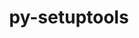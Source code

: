 ---
title: "py-setuptools"
layout: cache
categories: [package, v0.19]
meta: {"versions": ["59.4.0", "65.5.0"], "compilers": ["gcc@=11.1.0", "gcc@=7.3.1", "gcc@=7.5.0", "gcc@=8.4.0", "oneapi@=2022.1.0"], "oss": ["amzn2", "ubuntu18.04", "ubuntu20.04"], "platforms": ["linux"], "targets": ["aarch64", "neoverse_n1", "x86_64", "x86_64_v3"], "stacks": ["aws-ahug", "aws-ahug-aarch64", "aws-isc", "aws-isc-aarch64", "build_systems", "data-vis-sdk", "e4s", "e4s-oneapi", "ml-cpu", "ml-cuda", "ml-rocm", "radiuss", "tutorial"], "num_specs": 20, "num_specs_by_stack": {"aws-isc-aarch64": 2, "aws-ahug-aarch64": 4, "aws-isc": 1, "aws-ahug": 2, "ml-cuda": 3, "ml-cpu": 3, "ml-rocm": 2, "tutorial": 2, "build_systems": 1, "radiuss": 3, "data-vis-sdk": 1, "e4s": 5, "e4s-oneapi": 1}}
spec_details: [{"hash": "uruxmt4ak425mg27cq52aa3xqlz3hcqr", "compiler": "gcc@=7.3.1", "versions": ["65.5.0"], "os": "amzn2", "platform": "linux", "target": "aarch64", "variants": ["build_system=generic"], "stacks": ["aws-isc-aarch64", "aws-ahug-aarch64"], "size": "-", "tarball": "https://binaries.spack.io/releases/v0.19/build_cache/linux-amzn2-aarch64/gcc-7.3.1/py-setuptools-65.5.0/linux-amzn2-aarch64-gcc-7.3.1-py-setuptools-65.5.0-uruxmt4ak425mg27cq52aa3xqlz3hcqr.spack"}, {"hash": "u7eiqdr6wf6yumkoy4x734vq6yslbx3g", "compiler": "gcc@=7.3.1", "versions": ["59.4.0"], "os": "amzn2", "platform": "linux", "target": "aarch64", "variants": ["build_system=generic"], "stacks": ["aws-ahug-aarch64"], "size": "-", "tarball": "https://binaries.spack.io/releases/v0.19/build_cache/linux-amzn2-aarch64/gcc-7.3.1/py-setuptools-59.4.0/linux-amzn2-aarch64-gcc-7.3.1-py-setuptools-59.4.0-u7eiqdr6wf6yumkoy4x734vq6yslbx3g.spack"}, {"hash": "elt77226i37d5nzoawiwg2akmurrdb5s", "compiler": "gcc@=7.3.1", "versions": ["65.5.0"], "os": "amzn2", "platform": "linux", "target": "neoverse_n1", "variants": ["build_system=generic"], "stacks": ["aws-isc-aarch64", "aws-ahug-aarch64"], "size": "-", "tarball": "https://binaries.spack.io/releases/v0.19/build_cache/linux-amzn2-neoverse_n1/gcc-7.3.1/py-setuptools-65.5.0/linux-amzn2-neoverse_n1-gcc-7.3.1-py-setuptools-65.5.0-elt77226i37d5nzoawiwg2akmurrdb5s.spack"}, {"hash": "wjrdg6fkq6ut77nt3jc5s6i47r6akwln", "compiler": "gcc@=7.3.1", "versions": ["59.4.0"], "os": "amzn2", "platform": "linux", "target": "neoverse_n1", "variants": ["build_system=generic"], "stacks": ["aws-ahug-aarch64"], "size": "-", "tarball": "https://binaries.spack.io/releases/v0.19/build_cache/linux-amzn2-neoverse_n1/gcc-7.3.1/py-setuptools-59.4.0/linux-amzn2-neoverse_n1-gcc-7.3.1-py-setuptools-59.4.0-wjrdg6fkq6ut77nt3jc5s6i47r6akwln.spack"}, {"hash": "k3yyfklvnrnftxy626k6asnzpacopq73", "compiler": "gcc@=7.3.1", "versions": ["65.5.0"], "os": "amzn2", "platform": "linux", "target": "x86_64_v3", "variants": ["build_system=generic"], "stacks": ["aws-isc", "aws-ahug"], "size": "-", "tarball": "https://binaries.spack.io/releases/v0.19/build_cache/linux-amzn2-x86_64_v3/gcc-7.3.1/py-setuptools-65.5.0/linux-amzn2-x86_64_v3-gcc-7.3.1-py-setuptools-65.5.0-k3yyfklvnrnftxy626k6asnzpacopq73.spack"}, {"hash": "xzhinztn2kdemvvzssp6kafzprohswlc", "compiler": "gcc@=7.3.1", "versions": ["59.4.0"], "os": "amzn2", "platform": "linux", "target": "x86_64_v3", "variants": ["build_system=generic"], "stacks": ["aws-ahug"], "size": "-", "tarball": "https://binaries.spack.io/releases/v0.19/build_cache/linux-amzn2-x86_64_v3/gcc-7.3.1/py-setuptools-59.4.0/linux-amzn2-x86_64_v3-gcc-7.3.1-py-setuptools-59.4.0-xzhinztn2kdemvvzssp6kafzprohswlc.spack"}, {"hash": "lm6oqsmehr6neww4usozfqh5nsiupwzs", "compiler": "gcc@=7.3.1", "versions": ["59.4.0"], "os": "amzn2", "platform": "linux", "target": "x86_64_v3", "variants": ["build_system=generic"], "stacks": ["ml-cuda", "ml-cpu", "ml-rocm"], "size": "-", "tarball": "https://binaries.spack.io/releases/v0.19/build_cache/linux-amzn2-x86_64_v3/gcc-7.3.1/py-setuptools-59.4.0/linux-amzn2-x86_64_v3-gcc-7.3.1-py-setuptools-59.4.0-lm6oqsmehr6neww4usozfqh5nsiupwzs.spack"}, {"hash": "kla3yu4ietchzbdiy6x7brizl5oez6k4", "compiler": "gcc@=7.3.1", "versions": ["59.4.0"], "os": "amzn2", "platform": "linux", "target": "x86_64_v3", "variants": ["build_system=generic"], "stacks": ["ml-cuda", "ml-cpu"], "size": "-", "tarball": "https://binaries.spack.io/releases/v0.19/build_cache/linux-amzn2-x86_64_v3/gcc-7.3.1/py-setuptools-59.4.0/linux-amzn2-x86_64_v3-gcc-7.3.1-py-setuptools-59.4.0-kla3yu4ietchzbdiy6x7brizl5oez6k4.spack"}, {"hash": "lgonn43cjqef3mydiuicpdx5e6zdjxfb", "compiler": "gcc@=7.3.1", "versions": ["65.5.0"], "os": "amzn2", "platform": "linux", "target": "x86_64_v3", "variants": ["build_system=generic"], "stacks": ["ml-cuda", "ml-cpu", "ml-rocm"], "size": "-", "tarball": "https://binaries.spack.io/releases/v0.19/build_cache/linux-amzn2-x86_64_v3/gcc-7.3.1/py-setuptools-65.5.0/linux-amzn2-x86_64_v3-gcc-7.3.1-py-setuptools-65.5.0-lgonn43cjqef3mydiuicpdx5e6zdjxfb.spack"}, {"hash": "opuyprudifhmod7fzqqeqxhshta7dxu7", "compiler": "gcc@=7.5.0", "versions": ["65.5.0"], "os": "ubuntu18.04", "platform": "linux", "target": "x86_64", "variants": ["build_system=generic"], "stacks": ["tutorial", "build_systems", "radiuss"], "size": "-", "tarball": "https://binaries.spack.io/releases/v0.19/build_cache/linux-ubuntu18.04-x86_64/gcc-7.5.0/py-setuptools-65.5.0/linux-ubuntu18.04-x86_64-gcc-7.5.0-py-setuptools-65.5.0-opuyprudifhmod7fzqqeqxhshta7dxu7.spack"}, {"hash": "pvfgg2so4nwz4iv7ekp3pbnl474z6ak2", "compiler": "gcc@=7.5.0", "versions": ["59.4.0"], "os": "ubuntu18.04", "platform": "linux", "target": "x86_64", "variants": ["build_system=generic"], "stacks": ["data-vis-sdk"], "size": "-", "tarball": "https://binaries.spack.io/releases/v0.19/build_cache/linux-ubuntu18.04-x86_64/gcc-7.5.0/py-setuptools-59.4.0/linux-ubuntu18.04-x86_64-gcc-7.5.0-py-setuptools-59.4.0-pvfgg2so4nwz4iv7ekp3pbnl474z6ak2.spack"}, {"hash": "emoptnllxhgr6rarog2kscsirmseuhgs", "compiler": "gcc@=7.5.0", "versions": ["59.4.0"], "os": "ubuntu18.04", "platform": "linux", "target": "x86_64", "variants": ["build_system=generic"], "stacks": ["radiuss"], "size": "-", "tarball": "https://binaries.spack.io/releases/v0.19/build_cache/linux-ubuntu18.04-x86_64/gcc-7.5.0/py-setuptools-59.4.0/linux-ubuntu18.04-x86_64-gcc-7.5.0-py-setuptools-59.4.0-emoptnllxhgr6rarog2kscsirmseuhgs.spack"}, {"hash": "umcdmde5iaxyhxwzqioclk6n6izsqxen", "compiler": "gcc@=7.5.0", "versions": ["59.4.0"], "os": "ubuntu18.04", "platform": "linux", "target": "x86_64", "variants": ["build_system=generic"], "stacks": ["radiuss"], "size": "-", "tarball": "https://binaries.spack.io/releases/v0.19/build_cache/linux-ubuntu18.04-x86_64/gcc-7.5.0/py-setuptools-59.4.0/linux-ubuntu18.04-x86_64-gcc-7.5.0-py-setuptools-59.4.0-umcdmde5iaxyhxwzqioclk6n6izsqxen.spack"}, {"hash": "ozzq3polwvbhsqssv52gp2butkqdo7d7", "compiler": "gcc@=11.1.0", "versions": ["59.4.0"], "os": "ubuntu20.04", "platform": "linux", "target": "x86_64", "variants": ["build_system=generic"], "stacks": ["e4s"], "size": "-", "tarball": "https://binaries.spack.io/releases/v0.19/build_cache/linux-ubuntu20.04-x86_64/gcc-11.1.0/py-setuptools-59.4.0/linux-ubuntu20.04-x86_64-gcc-11.1.0-py-setuptools-59.4.0-ozzq3polwvbhsqssv52gp2butkqdo7d7.spack"}, {"hash": "m5glgtyg3s2uvaptxpamlvyrsfovzghk", "compiler": "gcc@=11.1.0", "versions": ["59.4.0"], "os": "ubuntu20.04", "platform": "linux", "target": "x86_64", "variants": ["build_system=generic"], "stacks": ["e4s"], "size": "-", "tarball": "https://binaries.spack.io/releases/v0.19/build_cache/linux-ubuntu20.04-x86_64/gcc-11.1.0/py-setuptools-59.4.0/linux-ubuntu20.04-x86_64-gcc-11.1.0-py-setuptools-59.4.0-m5glgtyg3s2uvaptxpamlvyrsfovzghk.spack"}, {"hash": "ob5xng4kzpafjew2efdjoyy6p5og4pc4", "compiler": "gcc@=11.1.0", "versions": ["65.5.0"], "os": "ubuntu20.04", "platform": "linux", "target": "x86_64", "variants": ["build_system=generic"], "stacks": ["e4s"], "size": "-", "tarball": "https://binaries.spack.io/releases/v0.19/build_cache/linux-ubuntu20.04-x86_64/gcc-11.1.0/py-setuptools-65.5.0/linux-ubuntu20.04-x86_64-gcc-11.1.0-py-setuptools-65.5.0-ob5xng4kzpafjew2efdjoyy6p5og4pc4.spack"}, {"hash": "eyuubmoqy3m4rzjby5lvtsaveqjfpkhx", "compiler": "gcc@=8.4.0", "versions": ["59.4.0"], "os": "ubuntu18.04", "platform": "linux", "target": "x86_64", "variants": ["build_system=generic"], "stacks": ["tutorial"], "size": "-", "tarball": "https://binaries.spack.io/releases/v0.19/build_cache/linux-ubuntu18.04-x86_64/gcc-8.4.0/py-setuptools-59.4.0/linux-ubuntu18.04-x86_64-gcc-8.4.0-py-setuptools-59.4.0-eyuubmoqy3m4rzjby5lvtsaveqjfpkhx.spack"}, {"hash": "5fa7qftinruojxg4c7zbtrbnveuadf5k", "compiler": "gcc@=11.1.0", "versions": ["65.5.0"], "os": "ubuntu20.04", "platform": "linux", "target": "x86_64", "variants": ["build_system=generic"], "stacks": ["e4s"], "size": "-", "tarball": "https://binaries.spack.io/releases/v0.19/build_cache/linux-ubuntu20.04-x86_64/gcc-11.1.0/py-setuptools-65.5.0/linux-ubuntu20.04-x86_64-gcc-11.1.0-py-setuptools-65.5.0-5fa7qftinruojxg4c7zbtrbnveuadf5k.spack"}, {"hash": "mhwk2g4ivkqywsggp6u3ocl66qfzvce3", "compiler": "gcc@=11.1.0", "versions": ["65.5.0"], "os": "ubuntu20.04", "platform": "linux", "target": "x86_64", "variants": ["build_system=generic"], "stacks": ["e4s"], "size": "-", "tarball": "https://binaries.spack.io/releases/v0.19/build_cache/linux-ubuntu20.04-x86_64/gcc-11.1.0/py-setuptools-65.5.0/linux-ubuntu20.04-x86_64-gcc-11.1.0-py-setuptools-65.5.0-mhwk2g4ivkqywsggp6u3ocl66qfzvce3.spack"}, {"hash": "b5z3r6mqhu5pp7u2ullfwormaud3mcue", "compiler": "oneapi@=2022.1.0", "versions": ["59.4.0"], "os": "ubuntu20.04", "platform": "linux", "target": "x86_64", "variants": ["build_system=generic"], "stacks": ["e4s-oneapi"], "size": "-", "tarball": "https://binaries.spack.io/releases/v0.19/build_cache/linux-ubuntu20.04-x86_64/oneapi-2022.1.0/py-setuptools-59.4.0/linux-ubuntu20.04-x86_64-oneapi-2022.1.0-py-setuptools-59.4.0-b5z3r6mqhu5pp7u2ullfwormaud3mcue.spack"}]
---